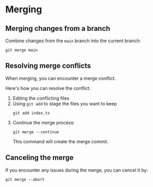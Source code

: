 # Merging

## Merging changes from a branch

Combine changes from the `main` branch into the current branch:
```shell
git merge main
```

## Resolving merge conflicts

When merging, you can encounter a merge conflict.

Here's how you can resolve the conflict:
1. Editing the conflicting files
2. Using `git add` to stage the files you want to keep
    ```shell
    git add index.ts
    ```
3. Continue the merge process:
    ```shell
    git merge --continue
    ```
    This command will create the merge commit.


## Canceling the merge

If you encounter any issues during the merge, you can cencel it by:
```shell
git merge --abort
```
